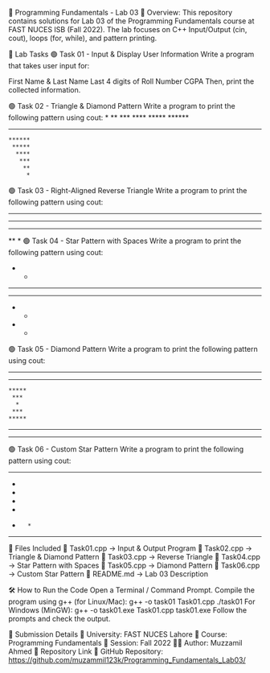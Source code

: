 🚀 Programming Fundamentals - Lab 03
📌 Overview:
This repository contains solutions for Lab 03 of the Programming Fundamentals course at FAST NUCES ISB (Fall 2022).
The lab focuses on C++ Input/Output (cin, cout), loops (for, while), and pattern printing.

📝 Lab Tasks
🟢 Task 01 - Input & Display User Information
Write a program that takes user input for:

First Name & Last Name
Last 4 digits of Roll Number
CGPA
Then, print the collected information.

🟢 Task 02 - Triangle & Diamond Pattern
Write a program to print the following pattern using cout:
         *
        **
       ***
      ****
     *****
    ******
  ********
    ******
     *****
      ****
       ***
        **
         *
🟢 Task 03 - Right-Aligned Reverse Triangle
Write a program to print the following pattern using cout:
  *****
  ****
  ***
  **
  *
🟢 Task 04 - Star Pattern with Spaces
Write a program to print the following pattern using cout:
  *   *
  ** **
  * * *
  *   *
  *   *
🟢 Task 05 - Diamond Pattern
Write a program to print the following pattern using cout:
  *********
   *******
    *****
     ***
      *
     ***
    *****
   *******
  *********
🟢 Task 06 - Custom Star Pattern
Write a program to print the following pattern using cout:
   *********
   *
  *
   *
  *
   *       *
   *********

📂 Files Included
📄 Task01.cpp → Input & Output Program
📄 Task02.cpp → Triangle & Diamond Pattern
📄 Task03.cpp → Reverse Triangle
📄 Task04.cpp → Star Pattern with Spaces
📄 Task05.cpp → Diamond Pattern
📄 Task06.cpp → Custom Star Pattern
📄 README.md → Lab 03 Description


🛠️ How to Run the Code
Open a Terminal / Command Prompt.
Compile the program using g++ (for Linux/Mac):
g++ -o task01 Task01.cpp
./task01
For Windows (MinGW):
g++ -o task01.exe Task01.cpp
task01.exe
Follow the prompts and check the output.


📅 Submission Details
📍 University: FAST NUCES Lahore
📍 Course: Programming Fundamentals
📍 Session: Fall 2022
👨‍💻 Author: Muzzamil Ahmed
🔗 Repository Link
📌 GitHub Repository: https://github.com/muzammil123k/Programming_Fundamentals_Lab03/

